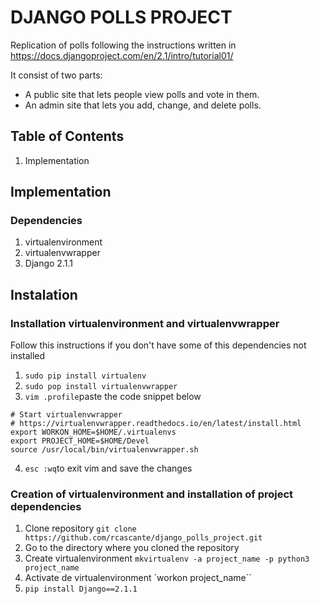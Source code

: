 # DJANGO POLLS PROJECT

Replication of polls following the instructions written in https://docs.djangoproject.com/en/2.1/intro/tutorial01/

It consist of two parts:

- A public site that lets people view polls and vote in them.
- An admin site that lets you add, change, and delete polls.

## Table of Contents
1. Implementation

## Implementation
### Dependencies
1. virtualenvironment
2. virtualenvwrapper
3. Django 2.1.1

## Instalation 
### Installation  virtualenvironment and virtualenvwrapper
Follow this instructions if you don't have some of this dependencies not installed
1. `sudo pip install virtualenv`
2. `sudo pop install virtualenvwrapper`
3. `vim .profile`paste the code snippet below 
```
# Start virtualenvwrapper
# https://virtualenvwrapper.readthedocs.io/en/latest/install.html
export WORKON_HOME=$HOME/.virtualenvs
export PROJECT_HOME=$HOME/Devel
source /usr/local/bin/virtualenvwrapper.sh
```
4. `esc :wq`to exit vim and save the changes

### Creation of virtualenvironment and installation of project dependencies
1. Clone repository `git clone https://github.com/rcascante/django_polls_project.git`
2. Go to the directory where you cloned the repository
3. Create virtualenvironment `mkvirtualenv -a project_name -p python3 project_name`
4. Activate de virtualenvironment `workon project_name``
5. `pip install Django==2.1.1`


